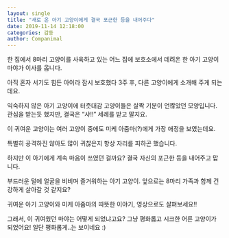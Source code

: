 ```yaml
---
layout: single
title: "새로 온 아기 고양이에게 결국 포근한 등을 내어주다"
date: 2019-11-14 12:18:00
categories: 감동
author: Companimal
---
```


한 집에서 8마리 고양이를 사육하고 있는 어느 집에 보호소에서 데려온 한 아기 고양이 마야가 이사를 옵니다.

아직 혼자 서기도 힘든 아이라 잠시 보호했다 3주 후, 다른 고양이에게 소개해 주게 되는데요.

익숙하지 않은 아기 고양이에 터줏대감 고양이들은 살짝 기분이 언짢았던 모양입니다. 관심을 받는듯 했지만, 결국은 “샤!!” 세례를 받고 말지요.

이 귀여운 고양이는 여러 고양이 중에도 미케 아줌마(?)에게 가장 애정을 보였는데요.

특별히 공격하진 않아도 많이 귀찮은지 항상 자리를 피하곤 했습니다.

하지만 이 아기에게 계속 마음이 쓰였던 걸까요? 결국 자신의 포근한 등을 내어주고 맙니다.

부드러운 털에 얼굴을 비비며 즐거워하는 아기 고양이. 앞으로는 8마리 가족과 함께 건강하게 살아갈 것 같지요?

귀여운 아기 고양이와 미케 아줌마의 따뜻한 이야기, 영상으로도 살펴보세요!!

그래서, 이 귀여웠던 마야는 어떻게 되었냐고요? 그냥 평화롭고 시크한 어른 고양이가 되었어요! 일단 평화롭게..는 보이네요 :)
